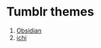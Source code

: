 Tumblr themes
=============

1. [Obsidian](http://github.com/inky/tumblr/raw/themes/obsidian.html)
2. [ichi](http://github.com/inky/tumblr/raw/themes/ichi.html)
